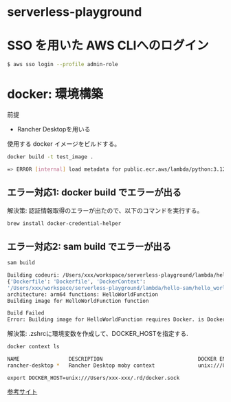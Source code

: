 # serverless-playground

# SSO を用いた AWS CLIへのログイン

```bash
$ aws sso login --profile admin-role
```

# docker: 環境構築
前提
- Rancher Desktopを用いる

使用する docker イメージをビルドする。
```bash
docker build -t test_image .

=> ERROR [internal] load metadata for public.ecr.aws/lambda/python:3.12
```

## エラー対応1: docker build でエラーが出る

解決策: 認証情報取得のエラーが出たので、以下のコマンドを実行する。

```bash
brew install docker-credential-helper
```

## エラー対応2: sam build でエラーが出る
```bash
sam build

Building codeuri: /Users/xxx/workspace/serverless-playground/lambda/hello-sam runtime: None metadata:
{'Dockerfile': 'Dockerfile', 'DockerContext':
'/Users/xxx/workspace/serverless-playground/lambda/hello-sam/hello_world', 'DockerTag': 'python3.12-v1'}
architecture: arm64 functions: HelloWorldFunction
Building image for HelloWorldFunction function

Build Failed
Error: Building image for HelloWorldFunction requires Docker. is Docker running?
```

解決策: .zshrcに環境変数を作成して、DOCKER_HOSTを指定する.
```bash
docker context ls

NAME                DESCRIPTION                               DOCKER ENDPOINT               KUBERNETES ENDPOINT   ORCHESTRATOR
rancher-desktop *   Rancher Desktop moby context              unix:///Users/xxx-xxx/.rd/docker.sock 
```

```bash: .zshrc
export DOCKER_HOST=unix:///Users/xxx-xxx/.rd/docker.sock
```


[参考サイト](https://dev.classmethod.jp/articles/aws-sam-cli-resolve-docker-error/)


